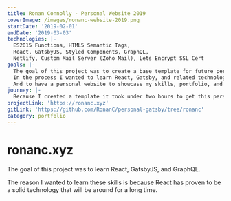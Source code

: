 ```yaml
---
title: Ronan Connolly - Personal Website 2019
coverImage: /images/ronanc-website-2019.png
startDate: '2019-02-01'
endDate: '2019-03-03'
technologies: |-
  ES2015 Functions, HTML5 Semantic Tags,
  React, GatsbyJS, Styled Components, GraphQL,
  Netlify, Custom Mail Server (Zoho Mail), Lets Encrypt SSL Cert
goals: |-
  The goal of this project was to create a base template for future personal & company websites.
  In the process I wanted to learn React, Gatsby, and related technologies.
  And to have a personal website to showcase my skills, portfolio, and blog.
journey: |-
  Because I created a template it took under two hours to get this personal site setup, an extra hour to deploy (with SSL), and another hour to setup an email server.
projectLink: 'https://ronanc.xyz'
gitLink: 'https://github.com/RonanC/personal-gatsby/tree/ronanc'
category: portfolio
---
```


# ronanc.xyz

The goal of this project was to learn React, GatsbyJS, and GraphQL.

The reason I wanted to learn these skills is because React has proven to be a solid technology that will be around for a long time.
